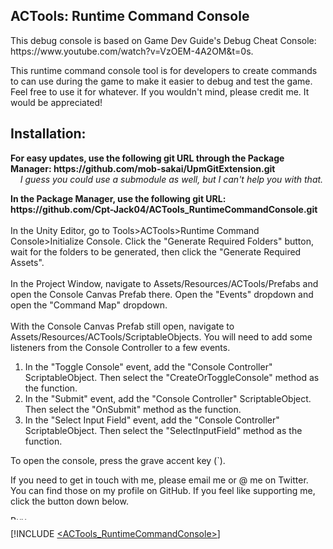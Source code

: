 ## ACTools: Runtime Command Console
<p>
    This debug console is based on Game Dev Guide's Debug Cheat Console: https://www.youtube.com/watch?v=VzOEM-4A2OM&t=0s.
<p>
    This runtime command console tool is for developers to create commands to can use during the game to make it easier to debug and test the game.
    <br/>
    Feel free to use it for whatever. If you wouldn't mind, please credit me. It would be appreciated!
</p>

## Installation:
<p>
    <b>For easy updates, use the following git URL through the Package Manager: https://github.com/mob-sakai/UpmGitExtension.git</b>
    <br/>
    <i>&nbsp;&nbsp;&nbsp;&nbsp;I guess you could use a submodule as well, but I can't help you with that.</i>
</p>
<p>
    <b>In the Package Manager, use the following git URL: https://github.com/Cpt-Jack04/ACTools_RuntimeCommandConsole.git</b>
    <br/>
    <br/>
    In the Unity Editor, go to Tools>ACTools>Runtime Command Console>Initialize Console. Click the "Generate Required Folders" button, wait for the folders to be generated, then click the "Generate Required Assets".
    <br/>
    <br/>
    In the Project Window, navigate to Assets/Resources/ACTools/Prefabs and open the Console Canvas Prefab there. Open the "Events" dropdown and open the "Command Map" dropdown.
    <br/>
    <br/>
    With the Console Canvas Prefab still open, navigate to Assets/Resources/ACTools/ScriptableObjects. You will need to add some listeners from the Console Controller to a few events.
</p>
<ol>
    <li>In the "Toggle Console" event, add the "Console Controller" ScriptableObject. Then select the "CreateOrToggleConsole" method as the function.</li>
    <li>In the "Submit" event, add the "Console Controller" ScriptableObject. Then select the "OnSubmit" method as the function.</li>
    <li>In the "Select Input Field" event, add the "Console Controller" ScriptableObject. Then select the "SelectInputField" method as the function.</li>
</ol>
<p>
    To open the console, press the grave accent key (`).
</p>

<p>
  If you need to get in touch with me, please email me or @ me on Twitter. You can find those on my profile on GitHub. If you feel like supporting me, click the button down below.
</p>

<a href="https://www.buymeacoffee.com/alexcline" target="_blank"><img src="https://cdn.buymeacoffee.com/buttons/v2/default-violet.png" alt="Buy Me A Coffee" style="height: 7.5px !important;width: 27.13px !important;" ></a>

[!INCLUDE [<ACTools_RuntimeCommandConsole>](</Documentation~/ACTools_RuntimeCommandConsole.md>)]
